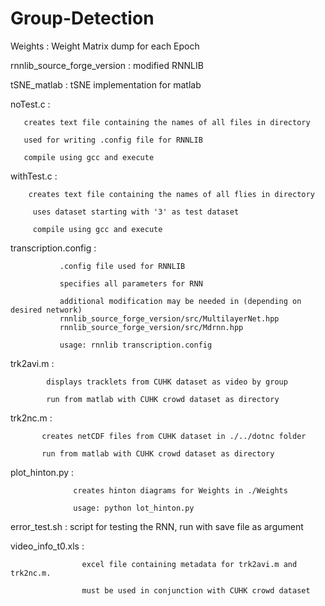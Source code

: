 # Group-Detection

Weights : Weight Matrix dump for each Epoch

rnnlib_source_forge_version : modified RNNLIB

tSNE_matlab : tSNE implementation for matlab

noTest.c :

	   creates text file containing the names of all files in directory

	   used for writing .config file for RNNLIB
	   
	   compile using gcc and execute

withTest.c :

        creates text file containing the names of all flies in directory

	     uses dataset starting with '3' as test dataset
	     
	     compile using gcc and execute

transcription.config :

		       .config file used for RNNLIB

		       specifies all parameters for RNN

		       additional modification may be needed in (depending on desired network)
		       rnnlib_source_forge_version/src/MultilayerNet.hpp
		       rnnlib_source_forge_version/src/Mdrnn.hpp
		       
		       usage: rnnlib transcription.config

trk2avi.m :

            displays tracklets from CUHK dataset as video by group

            run from matlab with CUHK crowd dataset as directory

trk2nc.m :

           creates netCDF files from CUHK dataset in ./../dotnc folder
           
           run from matlab with CUHK crowd dataset as directory

plot_hinton.py :

                  creates hinton diagrams for Weights in ./Weights 
                  
                  usage: python lot_hinton.py

error_test.sh : script for testing the RNN, run with save file as argument

video_info_t0.xls :

                    excel file containing metadata for trk2avi.m and trk2nc.m.
                   
                    must be used in conjunction with CUHK crowd dataset
